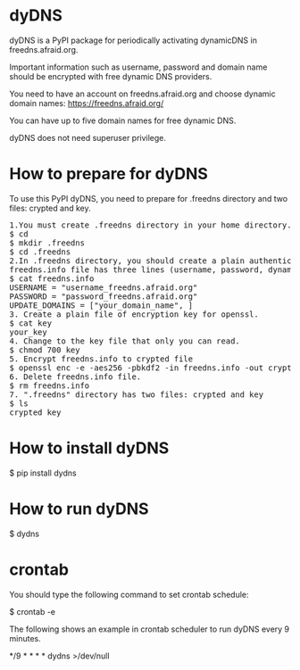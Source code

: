 # dyDNS
dyDNS is a PyPI package for periodically activating dynamicDNS in freedns.afraid.org.

Important information such as username, password and domain name should be encrypted 
with free dynamic DNS providers.

You need to have an account on freedns.afraid.org and choose dynamic domain names:
https://freedns.afraid.org/

You can have up to five domain names for free dynamic DNS.

dyDNS does not need superuser privilege.

# How to prepare for dyDNS
To use this PyPI dyDNS, you need to prepare for .freedns directory and two files: crypted and key.
<pre>
1.You must create .freedns directory in your home directory.
$ cd
$ mkdir .freedns
$ cd .freedns
2.In .freedns directory, you should create a plain authenticiation file: freedns.info.
freedns.info file has three lines (username, password, dynamic domain name).
$ cat freedns.info
USERNAME = "username_freedns.afraid.org"
PASSWORD = "password_freedns.afraid.org"
UPDATE_DOMAINS = ["your_domain_name", ] 
3. Create a plain file of encryption key for openssl.
$ cat key
your_key 
4. Change to the key file that only you can read.
$ chmod 700 key
5. Encrypt freedns.info to crypted file
$ openssl enc -e -aes256 -pbkdf2 -in freedns.info -out crypted -k `cat key` 
6. Delete freedns.info file.
$ rm freedns.info
7. ".freedns" directory has two files: crypted and key
$ ls
crypted key
</pre>

# How to install dyDNS
$ pip install dydns

# How to run dyDNS
$ dydns

# crontab
You should type the following command to set crontab schedule:

$ crontab -e

The following shows an example in crontab scheduler to run dyDNS every 9 minutes.

*/9 * * * * dydns >/dev/null
